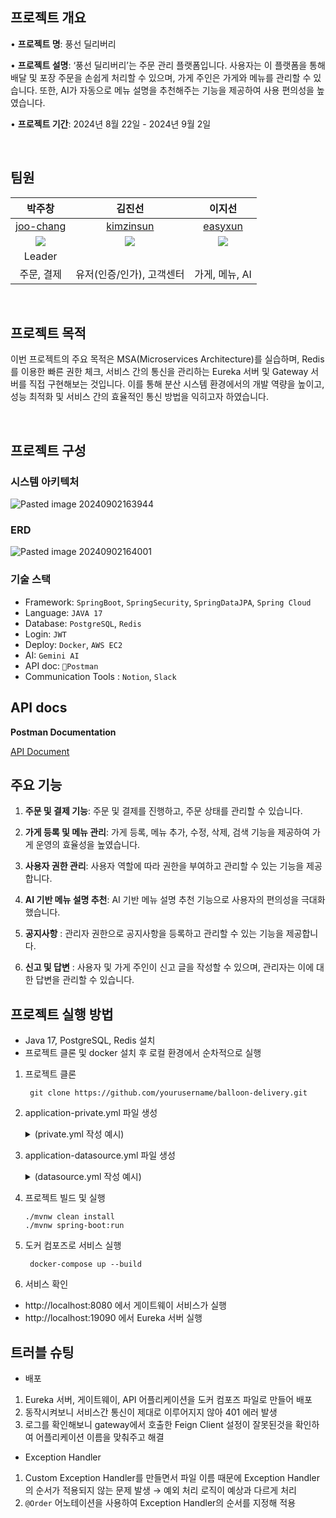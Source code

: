 ## 프로젝트 개요

• **프로젝트 명**: 풍선 딜리버리

• **프로젝트 설명**: ‘풍선 딜리버리’는 주문 관리 플랫폼입니다. 사용자는 이 플랫폼을 통해 배달 및 포장 주문을 손쉽게 처리할 수 있으며, 가게 주인은 가게와 메뉴를 관리할 수 있습니다. 또한, AI가 자동으로 메뉴 설명을 추천해주는 기능을 제공하여 사용 편의성을 높였습니다. 

• **프로젝트 기간**: 2024년 8월 22일 - 2024년 9월 2일

<br>
  
## 팀원

|박주창|김진선|이지선|
|:---:|:---:|:---:|
|[joo-chang](https://github.com/joo-chang)|[kimzinsun](https://github.com/kimzinsun)|[easyxun](https://github.com/easyxun)|
|![](https://avatars.githubusercontent.com/u/63954779?v=4")|![](https://avatars.githubusercontent.com/u/122031650?v=4")|![](https://avatars.githubusercontent.com/u/107982536?v=4)|
|Leader|||
|주문, 결제|유저(인증/인가), 고객센터|가게, 메뉴, AI|
<br>

## 프로젝트 목적 

이번 프로젝트의 주요 목적은 MSA(Microservices Architecture)를 실습하며, Redis를 이용한 빠른 권한 체크, 서비스 간의 통신을 관리하는 Eureka 서버 및 Gateway 서버를 직접 구현해보는 것입니다. 이를 통해 분산 시스템 환경에서의 개발 역량을 높이고, 성능 최적화 및 서비스 간의 효율적인 통신 방법을 익히고자 하였습니다.


<br>

## 프로젝트 구성

### 시스템 아키텍처

![Pasted image 20240902163944](https://github.com/user-attachments/assets/33d0cb1b-c8cb-4bb8-b942-8016c6962baf)



### ERD

![Pasted image 20240902164001](https://github.com/user-attachments/assets/3d792a80-cf1c-46b7-93ff-13a271a67ff2)


### 기술 스택

- Framework: `SpringBoot`, `SpringSecurity`, `SpringDataJPA`, `Spring Cloud`
- Language: `JAVA 17`
- Database: `PostgreSQL`, `Redis`
- Login: `JWT`
- Deploy: `Docker`,  `AWS EC2`
- AI: `Gemini AI`
- API doc: `Postman`
- Communication Tools : `Notion`, `Slack`

## API docs

**Postman Documentation**

[API Document](https://documenter.getpostman.com/view/37961544/2sAXjM4X9z)


## 주요 기능


1. **주문 및 결제 기능**: 주문 및 결제를 진행하고, 주문 상태를 관리할 수 있습니다.

2. **가게 등록 및 메뉴 관리**: 가게 등록, 메뉴 추가, 수정, 삭제, 검색 기능을 제공하여 가게 운영의 효율성을 높였습니다.

3. **사용자 권한 관리**: 사용자 역할에 따라 권한을 부여하고 관리할 수 있는 기능을 제공합니다.

4. **AI 기반 메뉴 설명 추천**:  AI 기반 메뉴 설명 추천 기능으로 사용자의 편의성을 극대화했습니다.

5. **공지사항** : 관리자 권한으로 공지사항을 등록하고 관리할 수 있는 기능을 제공합니다.

6. **신고 및 답변** : 사용자 및 가게 주인이 신고 글을 작성할 수 있으며, 관리자는 이에 대한 답변을 관리할 수 있습니다.


## 프로젝트 실행 방법
- Java 17, PostgreSQL, Redis 설치
- 프로젝트 클론 및 docker 설치 후 로컬 환경에서 순차적으로 실행
1. 프로젝트 클론
   ```
    git clone https://github.com/yourusername/balloon-delivery.git
   ```

2. application-private.yml 파일 생성
   <details>
   <summary>(private.yml 작성 예시)</summary>
     
   ```yaml
   jwt:
     secret: <your-jwt-secret>
     expiration: <your-expiration-time>
   ADMIN_TOKEN: <your-admin-token>
   ai:
     url: <your-ai-url>
   ```
   
3. application-datasource.yml 파일 생성
   <details>
   <summary>(datasource.yml 작성 예시)</summary>

   ```yaml
   spring:
     datasource:
        driver-class-name: org.postgresql.Driver
        url: jdbc:postgresql://<your-database-url>:<your-port>/<your-database-name>
        name: <your-username>
        password: <your-password>
   data:
     redis:
        host: <your-redis-host>
        port: <your-redis-port>
        username: <your-redis-username>
        password: <your-redis-password>
     jpa:
        hibernate:
          ddl-auto: update
        properties:
          hibernate:
            dialect: org.hibernate.dialect.PostgreSQLDialect
            format_sql: false
   ```

4. 프로젝트 빌드 및 실행
   ```
   ./mvnw clean install
   ./mvnw spring-boot:run
   ```

5. 도커 컴포즈로 서비스 실행
   ```
    docker-compose up --build
   ```

6. 서비스 확인
- http://localhost:8080 에서 게이트웨이 서비스가 실행
- http://localhost:19090 에서 Eureka 서버 실행
   
## 트러블 슈팅

- 배포
1. Eureka 서버, 게이트웨이, API 어플리케이션을 도커 컴포즈 파일로 만들어 배포
2. 동작시켜보니 서비스간 통신이 제대로 이루어지지 않아 401 에러 발생
3. 로그를 확인해보니 gateway에서 호출한 Feign Client 설정이 잘못된것을 확인하여 어플리케이션 이름을 맞춰주고 해결

- Exception Handler
1. Custom Exception Handler를 만들면서 파일 이름 때문에 Exception Handler의 순서가 적용되지 않는 문제 발생 → 예외 처리 로직이 예상과 다르게 처리
2. `@Order` 어노테이션을 사용하여 Exception Handler의 순서를 지정해 적용
